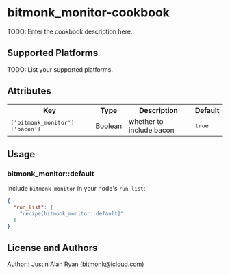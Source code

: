 # bitmonk_monitor-cookbook

TODO: Enter the cookbook description here.

## Supported Platforms

TODO: List your supported platforms.

## Attributes

<table>
  <tr>
    <th>Key</th>
    <th>Type</th>
    <th>Description</th>
    <th>Default</th>
  </tr>
  <tr>
    <td><tt>['bitmonk_monitor']['bacon']</tt></td>
    <td>Boolean</td>
    <td>whether to include bacon</td>
    <td><tt>true</tt></td>
  </tr>
</table>

## Usage

### bitmonk_monitor::default

Include `bitmonk_monitor` in your node's `run_list`:

```json
{
  "run_list": [
    "recipe[bitmonk_monitor::default]"
  ]
}
```

## License and Authors

Author:: Justin Alan Ryan (<bitmonk@icloud.com>)
